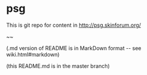 psg
===

This is git repo for content in http://psg.skinforum.org/




~~

(.md version of README is in MarkDown format -- see wiki.html#markdown)

(this README.md is in the master branch)
